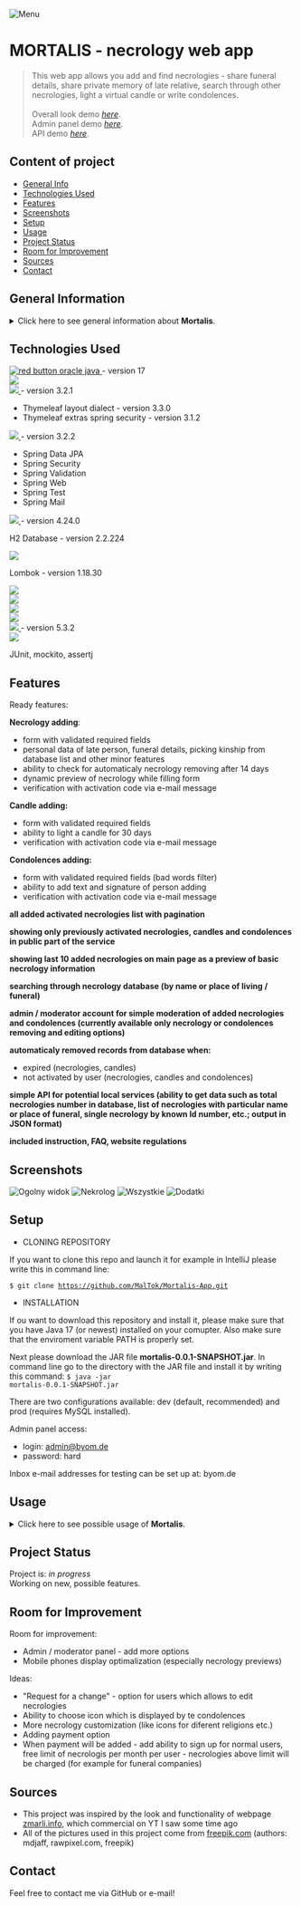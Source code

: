 ![Menu](./screenshots/menu_logo.png)

# MORTALIS - necrology web app

> This web app allows you add and find necrologies - share funeral details, share private memory of late relative, search through other necrologies, light a virtual candle or write condolences.<br/><br/>
> Overall look demo [_here_](https://youtu.be/DRQPNL8EX_Q).<br/>
> Admin panel demo [_here_](https://youtu.be/SUeECTA2eac).<br/>
> API demo [_here_](https://youtu.be/nIrDqsFL3Fc).

## Content of project

- [General Info](#general-information)
- [Technologies Used](#technologies-used)
- [Features](#features)
- [Screenshots](#screenshots)
- [Setup](#setup)
- [Usage](#usage)
- [Project Status](#project-status)
- [Room for Improvement](#room-for-improvement)
- [Sources](#sources)
- [Contact](#contact)

## General Information

<details>
  <summary>Click here to see general information about <b>Mortalis</b>.</summary>
  <b>Mortalis</b> is designed strictly for polish users, so it has visual features used commonly in polish obituaries.
  The app lets you add necrologies of your late realtives, light them multiple virtual candles in memoriam, write condolences, search through other necrologies. It includes basic API, admin /     moderator management of content. It's the place where you can mourn your close ones, leave few words of memories you shared with the late person etc.
</details>

## Technologies Used

<div>
  <div>
    <a href="https://www.java.com/">
      <img src="https://img.shields.io/badge/Java-%23F80000?style=for-the-badge&logo=oracle" alt="red button oracle java"/>
    </a> - version 17
  </div>
 
  <div>
    <div>
      <a href="https://maven.apache.org/">
        <img src=" https://img.shields.io/badge/Maven-%23C71A36?style=for-the-badge&logo=apachemaven&logoColor=black"/>
      </a>
    </div>
  <div>
    <div>
      <a href="https://www.thymeleaf.org/">
        <img src="https://img.shields.io/badge/Thymeleaf-%23005F0F?style=for-the-badge&logo=thymeleaf"/>
      </a> - version 3.2.1
    </div>
    <div>
      <ul>
        <li>Thymeleaf layout dialect - version 3.3.0</li>
        <li>Thymeleaf extras spring security - version 3.1.2</li>
      </ul>
    </div>
  </div>
  <div>
    <div>
      <a href="https://spring.io/projects/spring-boot">
        <img src="https://img.shields.io/badge/Spring%20Boot-%236DB33F?style=for-the-badge&logo=springboot&logoColor=black"/>
      </a> - version 3.2.2
    </div>
    <div>
      <ul>
        <li>Spring Data JPA</li>
        <li>Spring Security</li>
        <li>Spring Validation</li>
        <li>Spring Web</li>
        <li>Spring Test</li>
        <li>Spring Mail</li>
      </ul>
    </div>
  </div>
  <div>
    <a href="https://www.liquibase.org/">
      <img src="https://img.shields.io/badge/Liquibase-%232962FF?style=for-the-badge&logo=liquibase&logoColor=black"/>
    </a> - version 4.24.0
  </div>
  <div>
    <p>H2 Database - version 2.2.224</p>
  </div>
  <div>
    <a href="https://www.mysql.com/">
      <img src="https://img.shields.io/badge/MySQL-%234479A1?style=for-the-badge&logo=mysql&logoColor=black"/>
    </a>
  </div>
  <div>
    <p>Lombok - version 1.18.30</p>
  </div>
  <div>
    <img src="https://img.shields.io/badge/JavaScript-%23F7DF1E?style=for-the-badge&logo=javascript&logoColor=black"/>
  </div>
  <div>
    <a href="https://jquery.com">
      <img src="https://img.shields.io/badge/jQuery-0769AD?style=for-the-badge&logo=jquery&logoColor=black"/>
    </a>
  </div>
  <div>
    <img src="https://img.shields.io/badge/HTML-%23E34F26?style=for-the-badge&logo=html5&logoColor=black"/>
  </div>
  <div>
    <img src="https://img.shields.io/badge/CSS-%231572B6?style=for-the-badge&logo=css3&logoColor=black">
  </div>
  <div>
    <a href="https://getbootstrap.com">
      <img src="https://img.shields.io/badge/Bootstrap-563D7C?style=for-the-badge&logo=bootstrap&logoColor=wblack"/>
    </a> - version 5.3.2
  </div>
  <div>
    <a href="https://fontawesome.com/">
      <img src="https://img.shields.io/badge/FontAwesome-%23528DD7?style=for-the-badge&logo=fontawesome&logoColor=black"/>
    </a>
  </div>
  <div>
    <p>JUnit, mockito, assertj</p>
  </div>
</div>

## Features

Ready features:

<b>Necrology adding</b>:

<ul>
  <li>form with validated required fields</li>
  <li>personal data of late person, funeral details, picking kinship from database list and other minor features</li>
  <li>ability to check for automaticaly necrology removing after 14 days</li>
  <li>dynamic preview of necrology while filling form</li>
  <li>verification with activation code via e-mail message</li>
</ul>

<b>Candle adding:</b>

<ul>
  <li>form with validated required fields</li>
  <li>ability to light a candle for 30 days</li>
  <li>verification with activation code via e-mail message</li>
</ul>

<b>Condolences adding:</b>

<ul>
  <li>form with validated required fields (bad words filter)</li>
  <li>ability to add text and signature of person adding</li>
  <li>verification with activation code via e-mail message</li>
</ul>

<b>all added activated necrologies list with pagination</b>

<b>showing only previously activated necrologies, candles and condolences in public part of the service</b>

<b>showing last 10 added necrologies on main page as a preview of basic necrology information</b>

<b>searching through necrology database (by name or place of living / funeral)</b>

<b>admin / moderator account for simple moderation of added necrologies and condolences (currently available only necrology or condolences removing and editing options)</b>

<b>automaticaly removed records from database when:</b>

<ul>
  <li>expired (necrologies, candles)</li>
  <li>not activated by user (necrologies, candles and condolences)</li>
</ul>

<b>simple API for potential local services (ability to get data such as total necrologies number in database, list of necrologies with particular name or place of funeral, single necrology by known Id number, etc.; output in JSON format)</b>

<b>included instruction, FAQ, website regulations</b>

## Screenshots

![Ogolny widok](./screenshots/ogolny.png)
![Nekrolog](./screenshots/nekrolog.png)
![Wszystkie](./screenshots/wszystkie.png)
![Dodatki](./screenshots/dodatki.png)

## Setup

- CLONING REPOSITORY

If you want to clone this repo and launch it for example in IntelliJ please write this in command line:

<code>$ git clone https://github.com/MalTok/Mortalis-App.git</code>

- INSTALLATION

If ou want to download this repository and install it, please make sure that you have Java 17 (or newest) installed on your comupter. Also make sure that the enviroment variable PATH is properly set.

Next please download the JAR file <b>mortalis-0.0.1-SNAPSHOT.jar</b>.
In command line go to the directory with the JAR file and install it by writing this command:
<code>$ java -jar mortalis-0.0.1-SNAPSHOT.jar</code>

There are two configurations available: dev (default, recommended) and prod (requires MySQL installed).

Admin panel access:

- login: admin@byom.de
- password: hard

Inbox e-mail addresses for testing can be set up at: byom.de

## Usage

<details>
  <summary>Click here to see possible usage of <b>Mortalis</b>.</summary>
  This app can be used by any funeral home or by country-wide service managing obituaries. Implemented API can be used by various local services to gather info and statistics about locals who     recently passed away.
</details>

## Project Status

Project is: _in progress_<br/>
Working on new, possible features.

## Room for Improvement

Room for improvement:

<ul>
  <li>Admin / moderator panel - add more options</li>
  <li>Mobile phones display optimalization (especially necrology previews)</li>
</ul>

Ideas:

<ul>
  <li>"Request for a change" - option for users which allows to edit necrologies</li>
  <li>Ability to choose icon which is displayed by te condolences</li> 
  <li>More necrology customization (like icons for diferent religions etc.)</li>
  <li>Adding payment option</li>
  <li>When payment will be added - add ability to sign up for normal users, free limit of necrologis per month per user - necrologies above limit will be charged (for example for funeral companies)</li>
</ul>

## Sources

- This project was inspired by the look and functionality of webpage [zmarli.info](https://zmarli.info/), which commercial on YT I saw some time ago
- All of the pictures used in this project come from [freepik.com](https://pl.freepik.com/) (authors: mdjaff, rawpixel.com, freepik)

## Contact

Feel free to contact me via GitHub or e-mail!
